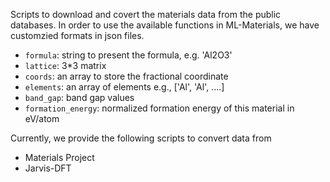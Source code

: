 Scripts to download and covert the materials data from the public databases. 
In order to use the available functions in ML-Materials, we have customzied formats in json files.
- `formula`: string to present the formula, e.g. 'Al2O3'
- `lattice`: 3*3 matrix
- `coords`: an array to store the fractional coordinate
- `elements`: an array of elements e.g., ['Al', 'Al', ....]
- `band_gap`: band gap values
- `formation_energy`: normalized formation energy of this material in eV/atom

Currently, we provide the following scripts to convert data from
- Materials Project
- Jarvis-DFT
